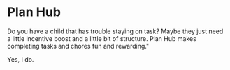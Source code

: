 # Plan Hub
Do you have a child that has trouble staying on task? Maybe they just need a little incentive boost and a little bit of structure.  Plan Hub makes completing tasks and chores fun and rewarding."

Yes, I do.



